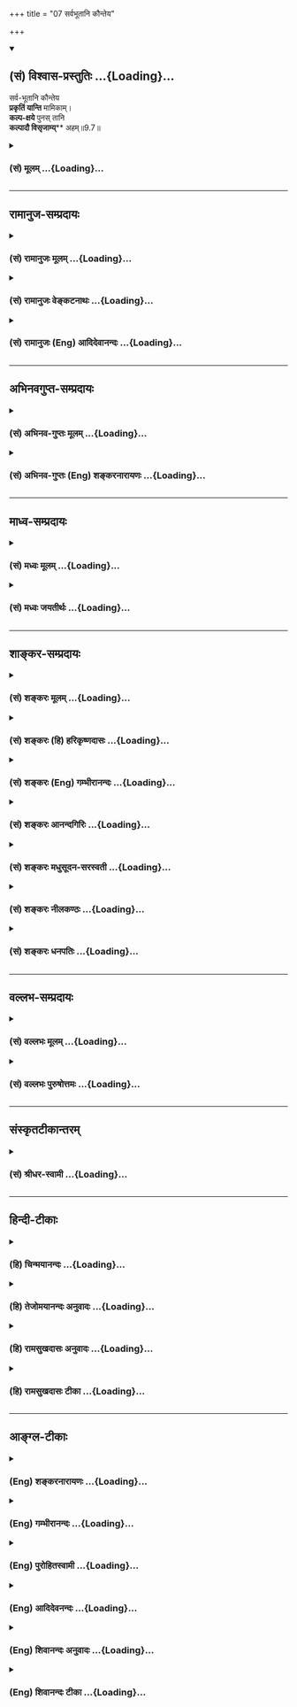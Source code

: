 +++
title = "07 सर्वभूतानि कौन्तेय"

+++
<div class="js_include" newlevelforh1="2" title="(सं) विश्वास-प्रस्तुतिः" unfilled url="/mahAbhAratam/vyAsaH/shlokashaH/06-bhIShma-parva/03-bhagavad-gItA-parva/saMskRtam/vishvAsa-prastutiH/09_rAja-vidyA-rAja-guhy/07_sarvabhUtAni_kaun.md">
<details open><summary><h2>(सं) विश्वास-प्रस्तुतिः ...{Loading}...</h2></summary>

सर्व-भूतानि कौन्तेय  
**प्रकृतिं यान्ति** मामिकाम्।  
**कल्प-क्षये** पुनस् तानि  
**कल्पादौ विसृजाम्य्**** अहम्॥9.7॥
</details>
</div>
<div class="js_include collapsed" newlevelforh1="3" title="(सं) मूलम्" unfilled url="/mahAbhAratam/vyAsaH/shlokashaH/06-bhIShma-parva/03-bhagavad-gItA-parva/saMskRtam/mUlam/09_rAja-vidyA-rAja-guhy/07_sarvabhUtAni_kaun.md">
<details><summary><h3>(सं) मूलम् ...{Loading}...</h3></summary>

सर्वभूतानि कौन्तेय प्रकृतिं यान्ति मामिकाम्।  
कल्पक्षये पुनस्तानि कल्पादौ विसृजाम्यहम्।।9.7।।
</details>
</div>


_________________
## रामानुज-सम्प्रदायः
<div class="js_include collapsed" newlevelforh1="3" title="(सं) रामानुजः मूलम्" unfilled url="/mahAbhAratam/vyAsaH/shlokashaH/06-bhIShma-parva/03-bhagavad-gItA-parva/saMskRtam/rAmAnujaH/mUlam/09_rAja-vidyA-rAja-guhy/07_sarvabhUtAni_kaun.md">
<details><summary><h3>(सं) रामानुजः मूलम् ...{Loading}...</h3></summary>

।।9.7।। स्थावरजङ्गमात्मकानि **सर्वाणि भूतानि मामिकां** मच्छरीरभूतां
**प्रकृतिं** तमःशब्दवाच्यां नामरूपविभागानर्हां **कल्पक्षये**
चतुर्मुखावसानसमये मत्संकल्पाद् **यान्ति। तानि** एव भूतानि **कल्पादौ पुनः
विसृजामि अहम्।** यथा आह मनुः -- आसीदिदं तमोभूतम् (मनु॰ 1।5)सोऽभिध्याय
शरीरात् स्वात् (मनु॰ 1।8) इति श्रुतिरपि -- यस्याव्यक्तं शरीरम् (सु॰ उ॰
7) इत्यादिकाअव्यक्तमक्षरे लीयते अक्षरं तमसि लीयते; तमः परे देवे एकीभवति
(सु॰ उ॰ 2)तम आसीत्तमसा गूढमग्रेऽप्रकेतम् (ऋ॰ सं॰ 8।7।17।3) इति च।

</details>
</div>
<div class="js_include collapsed" newlevelforh1="3" title="(सं) रामानुजः वेङ्कटनाथः" unfilled url="/mahAbhAratam/vyAsaH/shlokashaH/06-bhIShma-parva/03-bhagavad-gItA-parva/saMskRtam/rAmAnujaH/venkaTanAthaH/09_rAja-vidyA-rAja-guhy/07_sarvabhUtAni_kaun.md">
<details><summary><h3>(सं) रामानुजः वेङ्कटनाथः ...{Loading}...</h3></summary>

  
  
।।9.7।। अप्रस्तुतसृष्टिप्रलयाभिधानस्य सङ्गतिमाह -- सकलेति।
प्रवृत्तिश्चेत्यर्थसिद्धोक्तिःमामिकाम् इत्यनेन शेषत्वं सिद्धम् तच्च
शरीरतयेत्यत्रावगतंयस्य तमः शरीरम् \[बृ.उ.3।7।93\] इति
अतोमच्छरीरभूतामित्युक्तम्। सर्वभूतशब्देन समस्तकार्यावस्थासङ्ग्रहात् --
तमश्शब्दवाच्यामित्युक्तम्। तमः ৷৷. एकीभवति \[सु.उ.2\]
इत्युक्तप्रदर्शनंनामरूपविभागानर्हामिति। सर्वभूतशब्दात्;प्रकृतिं यान्ति
इति वचनाच्च प्राकृतप्रलय एवात्र विवक्षित इत्याहचतुर्मुखावसानसमय इति।
कल्पक्षये -- अन्तिमब्रह्मदिवसावसान इत्यर्थः। कल्पानां क्षय इति वा
विवक्षितम्। ब्रह्मायुःपरो वाऽत्र कल्पशब्दः;संहर्ता च स्वयं प्रभुः
\[वि.पु.1।2।64\]मनसैव जगत्सृष्टिं संहारं च करोति यः \[वि.पु.5।22।15\]
इत्याद्युक्तेः; अत्रैवपुनस्तानि विसृजामि इति वचनाच्च। मदीयां प्रकृतिं
यापयामीत्यभिप्रायः। तदाह -- मत्सङ्कल्पाद्यान्तीति। तानि --
तत्सजातीयानीत्यर्थः तदभिप्रायेणतान्येवेत्युक्तम्। यथर्तुष्वृतुलिङ्गानि
नानारूपाणि पर्यये। दृश्यन्ते तानि तान्येव \[वि.पु.1।5।65\] इतिवत्। यथा
कुन्तीशरीरात्तवोत्पत्तिस्त्वयाऽनुपलब्धाप्याप्तवाक्याद्दृढप्रतिपन्ना; तथा
मच्छरीरात्प्रपञ्चस्योत्पत्तिं ममैव वाक्यादभ्युपगच्छेतिकौन्तेय इत्यस्य
भावः। मच्छरीरभूतां ৷৷. तमश्शब्दवाच्याम् इति स्वोक्तमर्थं
भेषजायमानयत्किञ्चनोक्तेर्मनोर्वचनेन संवादयति -- यथाहेति। आसीदिदम्
इत्यादिकायां सप्तश्लोक्यां नारायणस्यैव परमकारणत्वं ब्रह्मादेरशेषस्य
तद्विसृष्टत्वं च सुव्यक्तमुक्तमनुसन्धेयम्। कारणावस्थस्याप्यचिद्द्रव्यस्य
परमात्मशरीरतयाऽत्यन्तभिन्नत्वे तमश्शब्दवाच्यत्वादौ च मनोरुपबृंहणीयां
श्रुतिं दर्शयति -- श्रुतिरपीति।  
  

</details>
</div>
<div class="js_include collapsed" newlevelforh1="3" title="(सं) रामानुजः (Eng) आदिदेवानन्दः" unfilled url="/mahAbhAratam/vyAsaH/shlokashaH/06-bhIShma-parva/03-bhagavad-gItA-parva/saMskRtam/rAmAnujaH/english/AdidevAnandaH/09_rAja-vidyA-rAja-guhy/07_sarvabhUtAni_kaun.md">
<details><summary><h3>(सं) रामानुजः (Eng) आदिदेवानन्दः ...{Loading}...</h3></summary>

9.7 All the mobile and immobile entities enter into My Prakrti at the end of a cycle, namely at the end of Brahma's life in accordance with My will. This Prakrti, constituting My body, is designated by the term Tamas, as it cannot be differentiated into name and form. I again send forth the very same beings at the beginning of a cycle. Manu declares accordingly: 'This universe became Tamas ৷৷. by an act of will. He produced it out of His body' (Manu, 1.5.8). The Srutis also declare thus: 'He whose body is Avyakta' (Su. U., 7); 'The Avyakta merges into Aksara, the Aksara into Tamas' (Ibid., 2); and also 'There was Tamas;
the intelligence was concealed by Tamas' (Tai. Br., 1.8.9).

</details>
</div>


_________________
## अभिनवगुप्त-सम्प्रदायः
<div class="js_include collapsed" newlevelforh1="3" title="(सं) अभिनव-गुप्तः मूलम्" unfilled url="/mahAbhAratam/vyAsaH/shlokashaH/06-bhIShma-parva/03-bhagavad-gItA-parva/saMskRtam/abhinava-guptaH/mUlam/09_rAja-vidyA-rAja-guhy/07_sarvabhUtAni_kaun.md">
<details><summary><h3>(सं) अभिनव-गुप्तः मूलम् ...{Loading}...</h3></summary>

।।9.7।। सर्वेति। प्रकृतिं; अव्यक्तरूपाम्।

</details>
</div>
<div class="js_include collapsed" newlevelforh1="3" title="(सं) अभिनव-गुप्तः (Eng) शङ्करनारायणः" unfilled url="/mahAbhAratam/vyAsaH/shlokashaH/06-bhIShma-parva/03-bhagavad-gItA-parva/saMskRtam/abhinava-guptaH/english/shankaranArAyaNaH/09_rAja-vidyA-rAja-guhy/07_sarvabhUtAni_kaun.md">
<details><summary><h3>(सं) अभिनव-गुप्तः (Eng) शङ्करनारायणः ...{Loading}...</h3></summary>

9.7 Sarva- etc. Nature : unmanifest form.

</details>
</div>


_________________
## माध्व-सम्प्रदायः
<div class="js_include collapsed" newlevelforh1="3" title="(सं) मध्वः मूलम्" unfilled url="/mahAbhAratam/vyAsaH/shlokashaH/06-bhIShma-parva/03-bhagavad-gItA-parva/saMskRtam/madhvaH/mUlam/09_rAja-vidyA-rAja-guhy/07_sarvabhUtAni_kaun.md">
<details><summary><h3>(सं) मध्वः मूलम् ...{Loading}...</h3></summary>

।।9.7।। ज्ञानप्रदर्शनार्थं प्रलयादि प्रपञ्चयति -- सर्वभूतानीत्यादिना।

</details>
</div>
<div class="js_include collapsed" newlevelforh1="3" title="(सं) मध्वः जयतीर्थः" unfilled url="/mahAbhAratam/vyAsaH/shlokashaH/06-bhIShma-parva/03-bhagavad-gItA-parva/saMskRtam/madhvaH/jayatIrthaH/09_rAja-vidyA-rAja-guhy/07_sarvabhUtAni_kaun.md">
<details><summary><h3>(सं) मध्वः जयतीर्थः ...{Loading}...</h3></summary>

।।9.7।। यथामया ततम् \[9।4\] इत्याद्युक्तोपपादनार्थान्युत्तरवाक्यानि; न
तथा सर्वभूतानीत्यादि किन्तु स्वतन्त्रमेव ज्ञानप्रतिपादकमिति भावेनाह --
**ज्ञाने**ति। प्रलयादीति तत्कारणत्वम्;प्रकृतिं स्वामवष्टभ्य \[9।8\],इति
वचनात्।

</details>
</div>


_________________
## शाङ्कर-सम्प्रदायः
<div class="js_include collapsed" newlevelforh1="3" title="(सं) शङ्करः मूलम्" unfilled url="/mahAbhAratam/vyAsaH/shlokashaH/06-bhIShma-parva/03-bhagavad-gItA-parva/saMskRtam/shankaraH/mUlam/09_rAja-vidyA-rAja-guhy/07_sarvabhUtAni_kaun.md">
<details><summary><h3>(सं) शङ्करः मूलम् ...{Loading}...</h3></summary>

।।9.7।। --,**सर्वभूतानि कौन्तेय प्रकृतिं** त्रिगुणात्मिकाम् अपरां
निकृष्टां **यान्ति मामिकां** मदीयां **कल्पक्षये** प्रलयकाले। **पुनः**
भूयः **तानि** भूतानि उत्पत्तिकाले **कल्पादौ विसृजामि** उत्पादयामि अहं
पूर्ववत्।। एवम् अविद्यालक्षणाम् --,

</details>
</div>
<div class="js_include collapsed" newlevelforh1="3" title="(सं) शङ्करः (हि) हरिकृष्णदासः" unfilled url="/mahAbhAratam/vyAsaH/shlokashaH/06-bhIShma-parva/03-bhagavad-gItA-parva/saMskRtam/shankaraH/hindI/harikRShNadAsaH/09_rAja-vidyA-rAja-guhy/07_sarvabhUtAni_kaun.md">
<details><summary><h3>(सं) शङ्करः (हि) हरिकृष्णदासः ...{Loading}...</h3></summary>

।।9.7।। इस प्रकार जगत्के स्थितिकालमें; आकाशमें वायुकी भाँति; मुझमें स्थित
जो समस्त भूत हैं वे --, सम्पूर्ण प्राणी; हे कुन्तीपुत्र प्रलयकालमें मेरी
त्रिगुणमयी -- अपरानिकृष्ट प्रकृतिको प्राप्त हो जाते हैं और फिर कल्पके
आदिमें अर्थात् उत्पत्तिकालमें मैं पहलेकी भाँति पुनः उन प्राणियोंको रचता
हूँ -- उत्पन्न करता हूँ।

</details>
</div>
<div class="js_include collapsed" newlevelforh1="3" title="(सं) शङ्करः (Eng) गम्भीरानन्दः" unfilled url="/mahAbhAratam/vyAsaH/shlokashaH/06-bhIShma-parva/03-bhagavad-gItA-parva/saMskRtam/shankaraH/english/gambhIrAnandaH/09_rAja-vidyA-rAja-guhy/07_sarvabhUtAni_kaun.md">
<details><summary><h3>(सं) शङ्करः (Eng) गम्भीरानन्दः ...{Loading}...</h3></summary>

9.7 Kaunteya, O son of Kunti; sarva-bhutani, all the beings-all the
beings which, like wind abiding in space, abide thus in Me during their
period of existence; yanti, go back; kalpa-ksaye, at the end of a cycle,
at the time of dissolution; mamikam prakrtim, to My Prakrti which
consists of the three gunas (alities; see 7.13) and is (called My) lower
Nature. Punah, again; aham, I; visrjami, project forth, create; tani,
them, the beings, as before \[As before: as in previous cycles of
creation.\]; kalpadau, at the beginning of a cycle, at the time of
creation.

</details>
</div>
<div class="js_include collapsed" newlevelforh1="3" title="(सं) शङ्करः आनन्दगिरिः" unfilled url="/mahAbhAratam/vyAsaH/shlokashaH/06-bhIShma-parva/03-bhagavad-gItA-parva/saMskRtam/shankaraH/AnandagiriH/09_rAja-vidyA-rAja-guhy/07_sarvabhUtAni_kaun.md">
<details><summary><h3>(सं) शङ्करः आनन्दगिरिः ...{Loading}...</h3></summary>

।।9.7।। आकाशे वाय्वादिस्थितिवदाकाशादीनि भूतानि स्थितिकाले परमेश्वरे
स्थितानि चेत्तर्हि प्रलयकाले ततोऽन्यत्र तिष्ठेयुरित्याशङ्क्याह --
**एवमिति।** प्रकृतिशब्दस्य स्वभाववचनत्वं व्यावर्तयति --
**त्रिगुणात्मिकामिति।** सा चापरेयमिति प्रागेव सूचितेत्याह --
**अपरामिति।** तस्याश्चेश्वराधीनत्वेनास्वातन्त्र्यमाह -- **मदीयामिति।**
प्रलयकाले भूतानि यथोक्तां प्रकृतिं यान्ति चेदुत्पत्तिकालेऽपि
ततस्तेषामुत्पत्तेरीश्वराधीनत्वं भूतसृष्टेर्न स्यादित्याशङ्क्याह --
**पुनरिति।**

</details>
</div>
<div class="js_include collapsed" newlevelforh1="3" title="(सं) शङ्करः मधुसूदन-सरस्वती" unfilled url="/mahAbhAratam/vyAsaH/shlokashaH/06-bhIShma-parva/03-bhagavad-gItA-parva/saMskRtam/shankaraH/madhusUdana-sarasvatI/09_rAja-vidyA-rAja-guhy/07_sarvabhUtAni_kaun.md">
<details><summary><h3>(सं) शङ्करः मधुसूदन-सरस्वती ...{Loading}...</h3></summary>

।।9.7।। एवमुत्पत्तिकाले स्थितिकाले च कल्पितेन
प्रपञ्चेनासङ्गस्यात्मनोऽसंश्लेषमुक्त्वा प्रलयेऽपि तमाह -- सर्वाणि भूतानि
कल्पक्षये प्रलयकाले मामिकां मच्छक्तित्वेन कल्पितां प्रकृतिं
त्रिगुणात्मिकां मायां स्वकारणभूतां यान्ति। तत्रैव सूक्ष्मरूपेण लीयन्त
इत्यर्थः। हे कौन्तेयेत्युक्तार्थम्। पुनस्तानि कल्पादौ सर्गकाले विसृजामि
प्रकृतावविभागापन्नानि विभागेन व्यनज्मि। अहं सर्वज्ञः सर्वशक्तिरीश्वरः।

</details>
</div>
<div class="js_include collapsed" newlevelforh1="3" title="(सं) शङ्करः नीलकण्ठः" unfilled url="/mahAbhAratam/vyAsaH/shlokashaH/06-bhIShma-parva/03-bhagavad-gItA-parva/saMskRtam/shankaraH/nIlakaNThaH/09_rAja-vidyA-rAja-guhy/07_sarvabhUtAni_kaun.md">
<details><summary><h3>(सं) शङ्करः नीलकण्ठः ...{Loading}...</h3></summary>

।।9.7।। नन्वेवमुपाधिरहितस्यैव ब्रह्मणि लयश्चेदुपाधेः का गतिरित्याशङ्क्याह
-- **सर्वेति।** सर्वाणि भूतानि स्थावरजंगमशरीराणि मामिकां मम मायाविनः
प्रकृतिं त्रिगुणात्मिकामपरां सूक्ष्मभूम्याद्यात्मिकां यान्ति प्रविशन्ति।
कदा यान्ति कल्पक्षये। पुनश्च तान्येव भूतानि प्रकृतौ सुप्ताविव
संस्कारात्मना स्थितानि एकतां गतानि कल्पादौ विसृजामि विविधरूपेण सृजाम्यहं
कारणात्मा मायावी।

</details>
</div>
<div class="js_include collapsed" newlevelforh1="3" title="(सं) शङ्करः धनपतिः" unfilled url="/mahAbhAratam/vyAsaH/shlokashaH/06-bhIShma-parva/03-bhagavad-gItA-parva/saMskRtam/shankaraH/dhanapatiH/09_rAja-vidyA-rAja-guhy/07_sarvabhUtAni_kaun.md">
<details><summary><h3>(सं) शङ्करः धनपतिः ...{Loading}...</h3></summary>

।।9.7।। आकाशे वायुरिवाकाशादीनि समस्तभूतानि स्थितिकाले मयि
स्थितानीत्युक्तम्; इदानीं लयकाले उत्पत्तिकाले च मयि तिष्ठन्तीति वक्तुं
स्वाधीनप्रकृतौ सर्वेषां भूतानां लयं स्वस्मादुत्पत्तिं चाह -- सर्वेति।
सर्वभूतानि प्रकृतिं त्रिगुणात्मिकामपरां माया मामिकां मदीयाम्।
मदधीनामितियावत्। नतु स्वतन्त्रां कल्पक्षये यान्ति तस्यां लीयन्त
इत्यर्थः। कल्पक्षय इत्यस्य सर्वभूतानि प्रकृतिमिति स्वारस्यात् ब्राह्मे
प्रलयकाले इत्यर्थः। पुनर्भूस्तानि ब्रह्मादीनि सर्वभूतानि
कल्पादावुत्पत्तिकालेऽहं सृजामि पूर्ववदुत्पादयामि। एतादृशोऽहं
त्वन्मातृभ्रातृपुत्ररुपेणाविर्भूत इत्यहो तव भाग्यमिति कौन्तेयेति
संबोधनाशयः।

</details>
</div>


_________________
## वल्लभ-सम्प्रदायः
<div class="js_include collapsed" newlevelforh1="3" title="(सं) वल्लभः मूलम्" unfilled url="/mahAbhAratam/vyAsaH/shlokashaH/06-bhIShma-parva/03-bhagavad-gItA-parva/saMskRtam/vallabhaH/mUlam/09_rAja-vidyA-rAja-guhy/07_sarvabhUtAni_kaun.md">
<details><summary><h3>(सं) वल्लभः मूलम् ...{Loading}...</h3></summary>

।।9.7।। तदेवमसङ्गस्यैव योगैश्वर्यशक्त्या (मायया)
स्थितिप्रवृत्तिहेतुत्वमुक्तम्; सर्गप्रलयहेतुत्वं चाह -- सर्वेति।
स्थावरजङ्गमात्मकानि वियदादीनि च कल्पक्षये शतं कल्पा ब्रह्मणो
वर्षात्मकास्तेषां क्षयेऽवान्तरे च प्रातिलोम्येन,मामिकां
मत्क्रियाशक्त्यंशां त्रिगुणां मच्छायाभूतां मदधीनां प्रकृतिं
पृथग्भूततत्त्वस्वरूपां तमश्शब्दश्रुतां नामरूपविभागानर्हां यान्ति तत्र
प्रलीयन्ते। पुनः कल्पादौ विसृजामि तान्यहमक्षरात्मा प्रकृतिपुरुषद्वारा।
मम न तैर्लेपः प्रकृतिगतत्वात्तेषामिति भावः।

</details>
</div>
<div class="js_include collapsed" newlevelforh1="3" title="(सं) वल्लभः पुरुषोत्तमः" unfilled url="/mahAbhAratam/vyAsaH/shlokashaH/06-bhIShma-parva/03-bhagavad-gItA-parva/saMskRtam/vallabhaH/puruShottamaH/09_rAja-vidyA-rAja-guhy/07_sarvabhUtAni_kaun.md">
<details><summary><h3>(सं) वल्लभः पुरुषोत्तमः ...{Loading}...</h3></summary>

  
  
।।9.7।। ननु भगवद्गतानां भवति स्थितानां नाशः कथं इत्याशङ्क्याह --
सर्वभूतानीति। हे कौन्तेय कृपैकपात्र कल्पक्षये कल्पसमाप्तौ सर्वभूतानि
मामिकां प्रकृतिं स्वरतीच्छारूपां यान्ति। पुनस्तानि कल्पादौ
प्रपञ्चक्रीडेच्छया अहं विसृजामि विशेषेण नीचोच्चप्रकारेण वैचित्र्यार्थं
सृजामि।  
  

</details>
</div>


_________________
## संस्कृतटीकान्तरम्
<div class="js_include collapsed" newlevelforh1="3" title="(सं) श्रीधर-स्वामी" unfilled url="/mahAbhAratam/vyAsaH/shlokashaH/06-bhIShma-parva/03-bhagavad-gItA-parva/saMskRtam/shrIdhara-svAmI/09_rAja-vidyA-rAja-guhy/07_sarvabhUtAni_kaun.md">
<details><summary><h3>(सं) श्रीधर-स्वामी ...{Loading}...</h3></summary>

।।9.7।। तदेवमसङ्गस्य योगमायया स्थितिहेतुत्वमुक्तम् तयैव
सृष्टिप्रलयहेतुत्वं चाहं **-- सर्वेति।** कल्पक्षये प्रलयकाले सर्वाणि
भूतानि मदीयां प्रकृतिं यान्ति त्रिगुणात्मिकायां मायायां लीयन्ते; पुनः
कल्पादौ सृष्टिकाले तानि विसृजामि विशेषेण सृजामि।

</details>
</div>


_________________
## हिन्दी-टीकाः
<div class="js_include collapsed" newlevelforh1="3" title="(हि) चिन्मयानन्दः" unfilled url="/mahAbhAratam/vyAsaH/shlokashaH/06-bhIShma-parva/03-bhagavad-gItA-parva/hindI/chinmayAnandaH/09_rAja-vidyA-rAja-guhy/07_sarvabhUtAni_kaun.md">
<details><summary><h3>(हि) चिन्मयानन्दः ...{Loading}...</h3></summary>

।।9.7।। See commentary under 9.8.

</details>
</div>
<div class="js_include collapsed" newlevelforh1="3" title="(हि) तेजोमयानन्दः अनुवादः" unfilled url="/mahAbhAratam/vyAsaH/shlokashaH/06-bhIShma-parva/03-bhagavad-gItA-parva/hindI/tejomayAnandaH/anuvAdaH/09_rAja-vidyA-rAja-guhy/07_sarvabhUtAni_kaun.md">
<details><summary><h3>(हि) तेजोमयानन्दः अनुवादः ...{Loading}...</h3></summary>

।।9.7।। हे कौन्तेय ! (एक) कल्प के अन्त में समस्त भूत मेरी प्रकृति को
प्राप्त होते हैं; और (दूसरे) कल्प के प्रारम्भ में उनको मैं फिर रचता
हूँ।।

</details>
</div>
<div class="js_include collapsed" newlevelforh1="3" title="(हि) रामसुखदासः अनुवादः" unfilled url="/mahAbhAratam/vyAsaH/shlokashaH/06-bhIShma-parva/03-bhagavad-gItA-parva/hindI/rAmasukhadAsaH/anuvAdaH/09_rAja-vidyA-rAja-guhy/07_sarvabhUtAni_kaun.md">
<details><summary><h3>(हि) रामसुखदासः अनुवादः ...{Loading}...</h3></summary>

।।9.7।। हे कुन्तीनन्दन ! कल्पोंका क्षय होनेपर सम्पूर्ण प्राणी मेरी
प्रकृतिको प्राप्त होते हैं और कल्पोंके आदिमें मैं फिर उनकी रचना करता
हूँ।

</details>
</div>
<div class="js_include collapsed" newlevelforh1="3" title="(हि) रामसुखदासः टीका" unfilled url="/mahAbhAratam/vyAsaH/shlokashaH/06-bhIShma-parva/03-bhagavad-gItA-parva/hindI/rAmasukhadAsaH/TIkA/09_rAja-vidyA-rAja-guhy/07_sarvabhUtAni_kaun.md">
<details><summary><h3>(हि) रामसुखदासः टीका ...{Loading}...</h3></summary>

।।9.7।।***व्याख्या--'*सर्वभूतानि कौन्तेय प्रकृतिं यान्ति मामिकां
कल्पक्षये'** -- सम्पूर्ण प्राणी मेरे ही अंश हैं और सदा मेरेमें ही स्थित
रहनेवाले हैं। परन्तु वे प्रकृति और प्रकृतिके कार्य शरीर आदिके साथ
तादात्म्य (मैं-मेरेपनका सम्बन्ध) करके जो कुछ भी कर्म करते हैं, उन कर्मों
तथा उनके फलोंके साथ उनका सम्बन्ध जुड़ता जाता है, जिससे वे बार-बार
जन्मते-मरते रहते हैं। जब महाप्रलयका समय आता है,(जिसमें ब्रह्माजी सौ
वर्षकी आयु पूरी होनेपर लीन हो जाते हैं), उस समय प्रकृतिके परवश हुए वे
सम्पूर्ण प्राणी प्रकृतिजन्य सम्बन्धको लेकर अर्थात् अपने-अपने कर्मोंको
लेकर मेरी प्रकृतिमें लीन हो जाते हैं। महासर्गके समय प्राणियोंका जो स्वभाव
होता है, उसी स्वभावको लेकर वे महाप्रलयमें लीन होते हैं।  
  
**'पुनस्तानि कल्पादौ विसृजाम्यहम्'--** महाप्रलयके समय अपने-अपने कर्मोंको
लेकर प्रकृतिमें लीन हुए प्राणियोंके कर्म जब परिपक्व होकर फल देनेके लिये
उन्मुख हो जाते हैं, तब प्रभुके मनमें **'बहु स्यां प्रजायेय'** ऐसा संकल्प
हो जाता है। यही महासर्गका आरम्भ है। इसीको आठवें अध्यायके तीसरे श्लोकमें
कहा है -- **'भूतभावोद्भवकरो विसर्गः कर्मसंज्ञितः'** अर्थात् सम्पूर्ण
प्राणियोंका जो होनापन है, उसको प्रकट करनेके लिये भगवान्का जो संकल्प है,
यही विसर्ग (त्याग) है और यही आदिकर्म है। चौदहवें अध्यायमें इसीको
**'गर्भं'** **'दधाम्यहम्'** (14। 3) और **'अहं बीजप्रदः पिता'** (14। 4)
कहा है। तात्पर्य यह हुआ कि कल्पोंके आदिमें अर्थात् महासर्गके आदिमें
ब्रह्माजीके प्रकट होनेपर मैं पुनः प्रकृतिमें लीन हुए, प्रकृतिके परवश
हुए, उन जीवोंका उनके कर्मोंके अनुसार उन-उन योनियों-(शरीरों-) के साथ
विशेष सम्बन्ध करा देता हूँ--यह मेरा उनको रचना है। इसीको भगवान्ने चौथे
अध्यायके तेरहवें श्लोकमें कहा है--**'चातुर्वर्ण्यं मया सृष्टं
गुणकर्मविभागशः'**अर्थात् मेरे द्वारा गुणों और कर्मोंके विभागपूर्वक चारों
वर्णोंकी रचना की गयी है। ब्रह्माजीके एक दिनका नाम 'कल्प' है, जो मानवीय एक
हजार चतुर्युगीका होता है। इतने ही समयकी ब्रह्माजीकी एक रात होती है। इस
हिसाबसे ब्रह्माजीकी आयु सौ वर्षोंकी होती है। ब्रह्माजीकी आयु समाप्त
होनेपर जब ब्रह्माजी लीन हो जाते हैं, उस महाप्रलयको यहाँ
'**कल्पक्षये'**पदसे कहा गया है। जब ब्रह्माजी पुनः प्रकट होते हैं, उस
महासर्गको यहाँ **'कल्पादौ'**पदसे कहा गया है।

</details>
</div>


_________________
## आङ्ग्ल-टीकाः
<div class="js_include collapsed" newlevelforh1="3" title="(Eng) शङ्करनारायणः" unfilled url="/mahAbhAratam/vyAsaH/shlokashaH/06-bhIShma-parva/03-bhagavad-gItA-parva/english/shankaranArAyaNaH/09_rAja-vidyA-rAja-guhy/07_sarvabhUtAni_kaun.md">
<details><summary><h3>(Eng) शङ्करनारायणः ...{Loading}...</h3></summary>

9.7. O son of Kunti, all beings pass into the nature \[of Mine\] at the end of the Kalpa (the age of universe); I send them forth again at the beginning of the \[next\] Kalpa.

</details>
</div>
<div class="js_include collapsed" newlevelforh1="3" title="(Eng) गम्भीरानन्दः" unfilled url="/mahAbhAratam/vyAsaH/shlokashaH/06-bhIShma-parva/03-bhagavad-gItA-parva/english/gambhIrAnandaH/09_rAja-vidyA-rAja-guhy/07_sarvabhUtAni_kaun.md">
<details><summary><h3>(Eng) गम्भीरानन्दः ...{Loading}...</h3></summary>

9.7 O son Kunti, all the beings go back at the end of a cycle to My Prakrti. I project them forth again at the beginning of a cycle.

</details>
</div>
<div class="js_include collapsed" newlevelforh1="3" title="(Eng) पुरोहितस्वामी" unfilled url="/mahAbhAratam/vyAsaH/shlokashaH/06-bhIShma-parva/03-bhagavad-gItA-parva/english/purohitasvAmI/09_rAja-vidyA-rAja-guhy/07_sarvabhUtAni_kaun.md">
<details><summary><h3>(Eng) पुरोहितस्वामी ...{Loading}...</h3></summary>

9.7 All beings, O Arjuna, return at the close of every cosmic cycle into the realm of Nature, which is a part of Me, and at the beginning of the next I send them forth again.

</details>
</div>
<div class="js_include collapsed" newlevelforh1="3" title="(Eng) आदिदेवनन्दः" unfilled url="/mahAbhAratam/vyAsaH/shlokashaH/06-bhIShma-parva/03-bhagavad-gItA-parva/english/AdidevanandaH/09_rAja-vidyA-rAja-guhy/07_sarvabhUtAni_kaun.md">
<details><summary><h3>(Eng) आदिदेवनन्दः ...{Loading}...</h3></summary>

9.7 All beings, O Arjuna, enter into My Prakrti at the end of a cycle of time. Again I send these forth at the beginning of a cycle of time.

</details>
</div>
<div class="js_include collapsed" newlevelforh1="3" title="(Eng) शिवानन्दः अनुवादः" unfilled url="/mahAbhAratam/vyAsaH/shlokashaH/06-bhIShma-parva/03-bhagavad-gItA-parva/english/shivAnandaH/anuvAdaH/09_rAja-vidyA-rAja-guhy/07_sarvabhUtAni_kaun.md">
<details><summary><h3>(Eng) शिवानन्दः अनुवादः ...{Loading}...</h3></summary>

9.7 All beings, O Arjuna, go into My Nature at the end of a Kalpa; I send them forth again at the beginning of (the next) Kalpa.

</details>
</div>
<div class="js_include collapsed" newlevelforh1="3" title="(Eng) शिवानन्दः टीका" unfilled url="/mahAbhAratam/vyAsaH/shlokashaH/06-bhIShma-parva/03-bhagavad-gItA-parva/english/shivAnandaH/TIkA/09_rAja-vidyA-rAja-guhy/07_sarvabhUtAni_kaun.md">
<details><summary><h3>(Eng) शिवानन्दः टीका ...{Loading}...</h3></summary>

9.7 सर्वभूतानि all beings; कौन्तेय O Kaunteya; प्रकृतिम् to Nature;
यान्ति go; मामिकाम् My; कल्पक्षये at the end of the Kalpa; पुनः again;
तानि them; कल्पादौ at the beginning of the Kalpa; विसृजामि send forth;
अहम् I.Commentary Prakriti The inferior one or the lower Nature composed of the three alities; Sattva; Rajas and Tamas.Just as the grass grows from the earth and dries up in the earth; just as the ripples and waves rise from the ocean and disappear in the ocean itself; just as the dreams proceed from the mind and melt away in the mind itself when the dreamer comes back to the waking state; so also the beings which arise from Nature merge into it during dissolution or Pralaya.Pralaya is the period of dissolution. MahaUtpatti is the time of creation.
(Cf.VIII.18;19)

</details>
</div>

